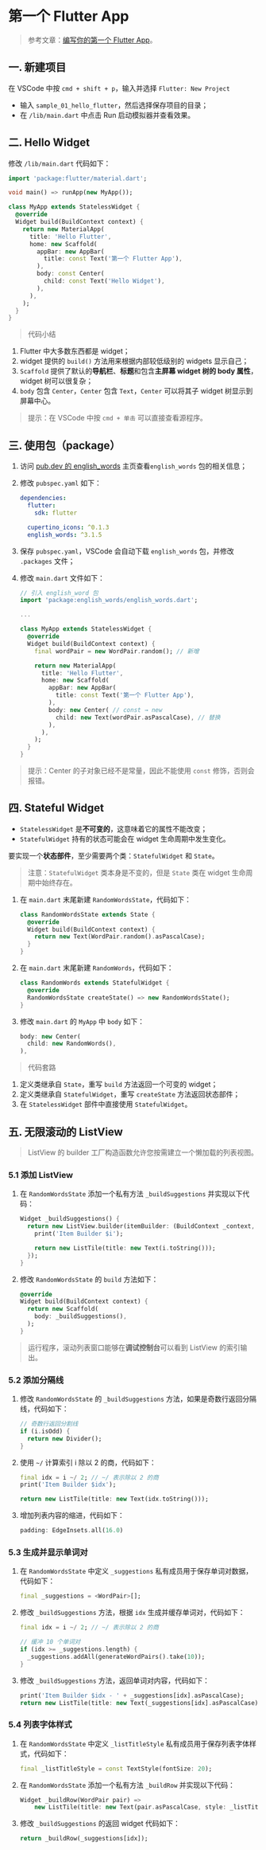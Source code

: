 # 第一个 Flutter App

> 参考文章：[编写你的第一个 Flutter App](https://codelabs.flutter-io.cn/codelabs/first-flutter-app-pt1-cn/index.html)。

## 一. 新建项目

在 VSCode 中按 `cmd + shift + p`，输入并选择 `Flutter: New Project`

- 输入 `sample_01_hello_flutter`，然后选择保存项目的目录；
- 在 `/lib/main.dart` 中点击 Run 启动模拟器并查看效果。

## 二. Hello Widget

修改 `/lib/main.dart` 代码如下：

```dart
import 'package:flutter/material.dart';

void main() => runApp(new MyApp());

class MyApp extends StatelessWidget {
  @override
  Widget build(BuildContext context) {
    return new MaterialApp(
      title: 'Hello Flutter',
      home: new Scaffold(
        appBar: new AppBar(
          title: const Text('第一个 Flutter App'),
        ),
        body: const Center(
          child: const Text('Hello Widget'),
        ),
      ),
    );
  }
}
```

> 代码小结

1. Flutter 中大多数东西都是 widget；
2. widget 提供的 `build()` 方法用来根据内部较低级别的 widgets 显示自己；
3. `Scaffold` 提供了默认的**导航栏**、**标题**和包含**主屏幕 widget 树的 body 属性**，widget 树可以很复杂；
4. `body` 包含 `Center`，`Center` 包含 `Text`，`Center` 可以将其子 widget 树显示到屏幕中心。

> 提示：在 VSCode 中按 `cmd + 单击` 可以直接查看源程序。

## 三. 使用包（package）

1. 访问 [pub.dev 的 english_words](https://pub.flutter-io.cn/packages/english_words) 主页查看`english_words` 包的相关信息；

2. 修改 `pubspec.yaml` 如下：

   ```yaml
   dependencies:
     flutter:
       sdk: flutter

     cupertino_icons: ^0.1.3
     english_words: ^3.1.5
   ```

3. 保存 `pubspec.yaml`，VSCode 会自动下载 `english_words` 包，并修改 `.packages` 文件；

4. 修改 `main.dart` 文件如下：

   ```dart
   // 引入 english_word 包
   import 'package:english_words/english_words.dart';

   ...

   class MyApp extends StatelessWidget {
     @override
     Widget build(BuildContext context) {
       final wordPair = new WordPair.random(); // 新增

       return new MaterialApp(
         title: 'Hello Flutter',
         home: new Scaffold(
           appBar: new AppBar(
             title: const Text('第一个 Flutter App'),
           ),
           body: new Center( // const → new
             child: new Text(wordPair.asPascalCase), // 替换
           ),
         ),
       );
     }
   }
   ```

> 提示：Center 的子对象已经不是常量，因此不能使用 `const` 修饰，否则会报错。

## 四. Stateful Widget

- `StatelessWidget` 是**不可变的**，这意味着它的属性不能改变；
- `StatefulWidget` 持有的状态可能会在 widget 生命周期中发生变化。

要实现一个**状态部件**，至少需要两个类：`StatefulWidget` 和 `State`。

> 注意：`StatefulWidget` 类本身是不变的，但是 `State` 类在 widget 生命周期中始终存在。

1. 在 `main.dart` 末尾新建 `RandomWordsState`，代码如下：

   ```dart
   class RandomWordsState extends State {
     @override
     Widget build(BuildContext context) {
       return new Text(WordPair.random().asPascalCase);
     }
   }
   ```

2. 在 `main.dart` 末尾新建 `RandomWords`，代码如下：

   ```dart
   class RandomWords extends StatefulWidget {
     @override
     RandomWordsState createState() => new RandomWordsState();
   }
   ```

3. 修改 `main.dart` 的 `MyApp` 中 `body` 如下：

   ```dart
   body: new Center(
     child: new RandomWords(),
   ),
   ```

> 代码套路

1. 定义类继承自 `State`，重写 `build` 方法返回一个可变的 widget；
2. 定义类继承自 `StatefulWidget`，重写 `createState` 方法返回状态部件；
3. 在 `StatelessWidget` 部件中直接使用 `StatefulWidget`。

## 五. 无限滚动的 ListView

> ListView 的 builder 工厂构造函数允许您按需建立一个懒加载的列表视图。

### 5.1 添加 ListView

1. 在 `RandomWordsState` 添加一个私有方法 `_buildSuggestions` 并实现以下代码：

   ```dart
   Widget _buildSuggestions() {
     return new ListView.builder(itemBuilder: (BuildContext _context, int i) {
       print('Item Builder $i');

       return new ListTile(title: new Text(i.toString()));
     });
   }
   ```

2. 修改 `RandomWordsState` 的 `build` 方法如下：

   ```dart
   @override
   Widget build(BuildContext context) {
     return new Scaffold(
       body: _buildSuggestions(),
     );
   }
   ```

> 运行程序，滚动列表窗口能够在**调试控制台**可以看到 ListView 的索引输出。

### 5.2 添加分隔线

1. 修改 `RandomWordsState` 的 `_buildSuggestions` 方法，如果是奇数行返回分隔线，代码如下：

   ```dart
   // 奇数行返回分割线
   if (i.isOdd) {
     return new Divider();
   }
   ```

2. 使用 `~/` 计算索引 i 除以 2 的商，代码如下：

   ```dart
   final idx = i ~/ 2; // ~/ 表示除以 2 的商
   print('Item Builder $idx');

   return new ListTile(title: new Text(idx.toString()));
   ```

3. 增加列表内容的缩进，代码如下：

   ```dart
   padding: EdgeInsets.all(16.0)
   ```

### 5.3 生成并显示单词对

1. 在 `RandomWordsState` 中定义 `_suggestions` 私有成员用于保存单词对数据，代码如下：

   ```dart
   final _suggestions = <WordPair>[];
   ```

2. 修改 `_buildSuggestions` 方法，根据 `idx` 生成并缓存单词对，代码如下：

   ```dart
   final idx = i ~/ 2; // ~/ 表示除以 2 的商

   // 缓冲 10 个单词对
   if (idx >= _suggestions.length) {
     _suggestions.addAll(generateWordPairs().take(10));
   }
   ```

3. 修改 `_buildSuggestions` 方法，返回单词对内容，代码如下：

   ```dart
   print('Item Builder $idx - ' + _suggestions[idx].asPascalCase);
   return new ListTile(title: new Text(_suggestions[idx].asPascalCase));
   ```

### 5.4 列表字体样式

1. 在 `RandomWordsState` 中定义 `_listTitleStyle` 私有成员用于保存列表字体样式，代码如下：

   ```dart
   final _listTitleStyle = const TextStyle(fontSize: 20);
   ```

2. 在 `RandomWordsState` 添加一个私有方法 `_buildRow` 并实现以下代码：

   ```dart
   Widget _buildRow(WordPair pair) =>
       new ListTile(title: new Text(pair.asPascalCase, style: _listTitleStyle));
   ```

3. 修改 `_buildSuggestions` 的返回 widget 代码如下：

   ```dart
   return _buildRow(_suggestions[idx]);
   ```

